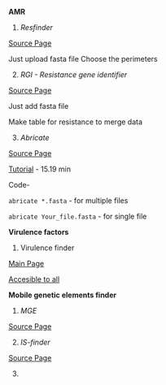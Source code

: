 **AMR**

1. *Resfinder*

[Source Page](https://cge.cbs.dtu.dk/services/ResFinder/)

Just upload fasta file
Choose the perimeters 

2. *RGI - Resistance gene identifier*

[Source Page](https://card.mcmaster.ca/analyze/rgi) 

Just add fasta file

Make table for resistance to merge data

3. *Abricate* 

[Source Page](https://github.com/tseemann/abricate)

[Tutorial](https://www.youtube.com/watch?v=2SKrbweUFr8)  - 15.19 min

Code-

`abricate *.fasta` - for multiple files

`abricate Your_file.fasta`  - for single file


**Virulence factors**

1. Virulence finder 

[Main Page](http://www.mgc.ac.cn/VFs/) 

[Accesible to all](http://www.mgc.ac.cn/VFs/main.htm)


**Mobile genetic elements finder**

1. *MGE*

[Source Page](https://www.genomicepidemiology.org/)   

2. *IS-finder* 

[Source Page](https://isfinder.biotoul.fr/blast/resultat.php?id=phpJAVCul&title=&prog=blastn) 

3. 

